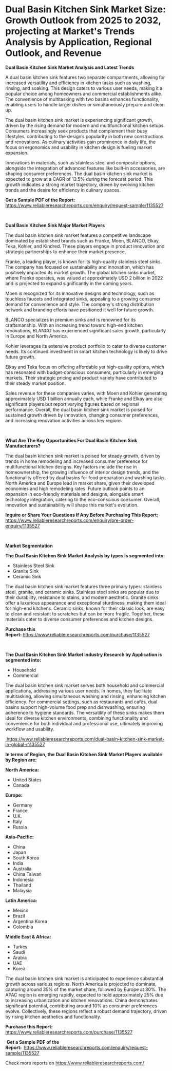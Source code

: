 <p><h1>Dual Basin Kitchen Sink Market Size: Growth Outlook from 2025 to 2032, projecting at Market's Trends Analysis by Application, Regional Outlook, and Revenue</h1></p><p><strong>Dual Basin Kitchen Sink Market Analysis and Latest Trends</strong></p>
<p><p>A dual basin kitchen sink features two separate compartments, allowing for increased versatility and efficiency in kitchen tasks such as washing, rinsing, and soaking. This design caters to various user needs, making it a popular choice among homeowners and commercial establishments alike. The convenience of multitasking with two basins enhances functionality, enabling users to handle larger dishes or simultaneously prepare and clean up.</p><p>The dual basin kitchen sink market is experiencing significant growth, driven by the rising demand for modern and multifunctional kitchen setups. Consumers increasingly seek products that complement their busy lifestyles, contributing to the design’s popularity in both new constructions and renovations. As culinary activities gain prominence in daily life, the focus on ergonomics and usability in kitchen design is fueling market expansion.</p><p>Innovations in materials, such as stainless steel and composite options, alongside the integration of advanced features like built-in accessories, are shaping consumer preferences. The dual basin kitchen sink market is expected to grow at a CAGR of 13.5% during the forecast period. This growth indicates a strong market trajectory, driven by evolving kitchen trends and the desire for efficiency in culinary spaces.</p></p>
<p><strong>Get a Sample PDF of the Report:&nbsp;</strong> <a href="https://www.reliableresearchreports.com/enquiry/request-sample/1135527?utm_campaign=3281&utm_medium=2&utm_source=Github&utm_content=ia&utm_term=04042025&utm_id=dual-basin-kitchen-sink">https://www.reliableresearchreports.com/enquiry/request-sample/1135527</a></p>
<p>&nbsp;</p>
<p><strong>Dual Basin Kitchen Sink Major Market Players</strong></p>
<p><p>The dual basin kitchen sink market features a competitive landscape dominated by established brands such as Franke, Moen, BLANCO, Elkay, Teka, Kohler, and Kindred. These players engage in product innovation and strategic partnerships to enhance their market presence.</p><p>Franke, a leading player, is known for its high-quality stainless steel sinks. The company has focused on sustainability and innovation, which has positively impacted its market growth. The global kitchen sinks market, where Franke operates, was valued at approximately USD 2 billion in 2022 and is projected to expand significantly in the coming years.</p><p>Moen is recognized for its innovative designs and technology, such as touchless faucets and integrated sinks, appealing to a growing consumer demand for convenience and style. The company's strong distribution network and branding efforts have positioned it well for future growth.</p><p>BLANCO specializes in premium sinks and is renowned for its craftsmanship. With an increasing trend toward high-end kitchen renovations, BLANCO has experienced significant sales growth, particularly in Europe and North America.</p><p>Kohler leverages its extensive product portfolio to cater to diverse customer needs. Its continued investment in smart kitchen technology is likely to drive future growth.</p><p>Elkay and Teka focus on offering affordable yet high-quality options, which has resonated with budget-conscious consumers, particularly in emerging markets. Their strategic pricing and product variety have contributed to their steady market position.</p><p>Sales revenue for these companies varies, with Moen and Kohler generating approximately USD 1 billion annually each, while Franke and Elkay are also significant players but report varying figures based on regional performance. Overall, the dual basin kitchen sink market is poised for sustained growth driven by innovation, changing consumer preferences, and increasing renovation activities across key regions.</p></p>
<p>&nbsp;</p>
<p><strong>What Are The Key Opportunities For Dual Basin Kitchen Sink Manufacturers?</strong></p>
<p><p>The dual basin kitchen sink market is poised for steady growth, driven by trends in home remodeling and increased consumer preference for multifunctional kitchen designs. Key factors include the rise in homeownership, the growing influence of interior design trends, and the functionality offered by dual basins for food preparation and washing tasks. North America and Europe lead in market share, given their developed economies and high remodeling rates. Future outlook points to an expansion in eco-friendly materials and designs, alongside smart technology integration, catering to the eco-conscious consumer. Overall, innovation and sustainability will shape this market's evolution.</p></p>
<p><strong>Inquire or Share Your Questions If Any Before Purchasing This Report:</strong> <a href="https://www.reliableresearchreports.com/enquiry/pre-order-enquiry/1135527?utm_campaign=3281&utm_medium=2&utm_source=Github&utm_content=ia&utm_term=04042025&utm_id=dual-basin-kitchen-sink">https://www.reliableresearchreports.com/enquiry/pre-order-enquiry/1135527</a></p>
<p>&nbsp;</p>
<p><strong>Market Segmentation</strong></p>
<p><strong>The Dual Basin Kitchen Sink Market Analysis by types is segmented into:</strong></p>
<p><ul><li>Stainless Steel Sink</li><li>Granite Sink</li><li>Ceramic Sink</li></ul></p>
<p><p>The dual basin kitchen sink market features three primary types: stainless steel, granite, and ceramic sinks. Stainless steel sinks are popular due to their durability, resistance to stains, and modern aesthetic. Granite sinks offer a luxurious appearance and exceptional sturdiness, making them ideal for high-end kitchens. Ceramic sinks, known for their classic look, are easy to clean and resistant to scratches but can be more fragile. Together, these materials cater to diverse consumer preferences and kitchen designs.</p></p>
<p><strong>Purchase this Report:&nbsp;</strong><a href="https://www.reliableresearchreports.com/purchase/1135527?utm_campaign=3281&utm_medium=2&utm_source=Github&utm_content=ia&utm_term=04042025&utm_id=dual-basin-kitchen-sink">https://www.reliableresearchreports.com/purchase/1135527</a></p>
<p>&nbsp;</p>
<p><strong>The Dual Basin Kitchen Sink Market Industry Research by Application is segmented into:</strong></p>
<p><ul><li>Household</li><li>Commercial</li></ul></p>
<p><p>The dual basin kitchen sink market serves both household and commercial applications, addressing various user needs. In homes, they facilitate multitasking, allowing simultaneous washing and rinsing, enhancing kitchen efficiency. For commercial settings, such as restaurants and cafés, dual basins support high-volume food prep and dishwashing, ensuring adherence to hygiene standards. The versatility of these sinks makes them ideal for diverse kitchen environments, combining functionality and convenience for both individual and professional use, ultimately improving workflow and usability.</p></p>
<p><a href="https://www.reliableresearchreports.com/dual-basin-kitchen-sink-market-in-global-r1135527?utm_campaign=3281&utm_medium=2&utm_source=Github&utm_content=ia&utm_term=04042025&utm_id=dual-basin-kitchen-sink">&nbsp;https://www.reliableresearchreports.com/dual-basin-kitchen-sink-market-in-global-r1135527</a></p>
<p><strong>In terms of Region, the Dual Basin Kitchen Sink Market Players available by Region are:</strong></p>
<p>
    <p> <strong> North America: </strong>
        <ul>
            <li>United States</li>
            <li>Canada</li>
        </ul>
        </p> 
    <p> <strong> Europe: </strong>
        <ul>
            <li>Germany</li>
            <li>France</li>
            <li>U.K.</li>
            <li>Italy</li>
            <li>Russia</li>
        </ul>
        </p> 
    <p> <strong> Asia-Pacific: </strong>
        <ul>
            <li>China</li>
            <li>Japan</li>
            <li>South Korea</li>
            <li>India</li>
            <li>Australia</li>
            <li>China Taiwan</li>
            <li>Indonesia</li>
            <li>Thailand</li>
            <li>Malaysia</li>
        </ul>
        </p> 
    <p> <strong> Latin America: </strong>
        <ul>
            <li>Mexico</li>
            <li>Brazil</li>
            <li>Argentina Korea</li>
            <li>Colombia</li>
        </ul>
        </p> 
    <p> <strong> Middle East & Africa: </strong>
        <ul>
            <li>Turkey</li>
            <li>Saudi</li>
            <li>Arabia</li>
            <li>UAE</li>
            <li>Korea</li>
        </ul>
    </p>
    </p>
<p><p>The dual basin kitchen sink market is anticipated to experience substantial growth across various regions. North America is projected to dominate, capturing around 35% of the market share, followed by Europe at 30%. The APAC region is emerging rapidly, expected to hold approximately 25% due to increasing urbanization and kitchen renovations. China demonstrates significant potential, contributing around 10% as consumer preferences evolve. Collectively, these regions reflect a robust demand trajectory, driven by rising kitchen aesthetics and functionality.</p></p>
<p><strong>Purchase this Report: </strong><a href="https://www.reliableresearchreports.com/purchase/1135527?utm_campaign=3281&utm_medium=2&utm_source=Github&utm_content=ia&utm_term=04042025&utm_id=dual-basin-kitchen-sink">https://www.reliableresearchreports.com/purchase/1135527</a></p>
<p>&nbsp;<strong>Get a Sample PDF of the Report:&nbsp;&nbsp;</strong><a href="https://www.reliableresearchreports.com/enquiry/request-sample/1135527?utm_campaign=3281&utm_medium=2&utm_source=Github&utm_content=ia&utm_term=04042025&utm_id=dual-basin-kitchen-sink">https://www.reliableresearchreports.com/enquiry/request-sample/1135527</a></p>
<p><strong></strong></p>
<p>Check more reports on <a href="https://www.reliableresearchreports.com/?utm_campaign=3281&utm_medium=2&utm_source=Github&utm_content=ia&utm_term=04042025&utm_id=dual-basin-kitchen-sink">https://www.reliableresearchreports.com/</a></p>